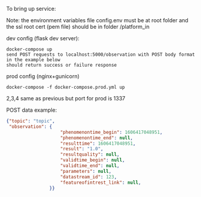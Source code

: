 
To bring up service:

Note: the environment variables file config.env must be at root folder and the ssl root cert (pem file) should be in folder /platform_in

dev config (flask dev server):

    docker-compose up
    send POST requests to localhost:5000/observation with POST body format in the example below
    should return success or failure response

prod config (nginx+gunicorn)

    docker-compose -f docker-compose.prod.yml up

2,3,4 same as previous but port for prod is 1337


POST data example:
```json
{"topic": "topic",
 "observation": {
                    "phenomenontime_begin": 1606417048951,
                    "phenomenontime_end": null,
                    "resulttime": 1606417048951,
                    "result": "1.0",
                    "resultquality": null,
                    "validtime_begin": null,
                    "validtime_end": null,
                    "parameters": null,
                    "datastream_id": 123,
                    "featureofintrest_link": null,
                }}
```
